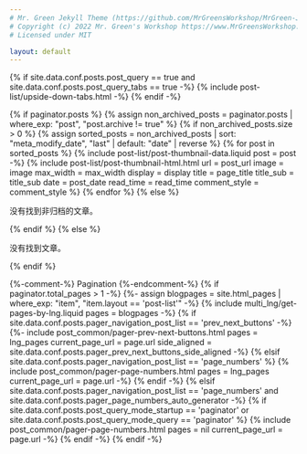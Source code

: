 ```yaml
---
# Mr. Green Jekyll Theme (https://github.com/MrGreensWorkshop/MrGreen-JekyllTheme)
# Copyright (c) 2022 Mr. Green's Workshop https://www.MrGreensWorkshop.com
# Licensed under MIT

layout: default
---
```

{% if site.data.conf.posts.post_query == true and site.data.conf.posts.post_query_tabs == true -%}
  {% include post-list/upside-down-tabs.html -%}
{% endif -%}

<div class="post-list-header"></div>
<div class="post-list-container">
  {% if paginator.posts %}
    {% assign non_archived_posts = paginator.posts | where_exp: "post", "post.archive != true" %}
    {% if non_archived_posts.size > 0 %}
      {% assign sorted_posts = non_archived_posts | sort: "meta_modify_date", "last" | default: "date" | reverse %}
      {% for post in sorted_posts %}
        {% include post-list/post-thumbnail-data.liquid post = post -%}
        {% include post-list/post-thumbnail-html.html
          url = post_url
          image = image
          max_width = max_width
          display = display
          title = page_title
          title_sub = title_sub
          date = post_date
          read_time = read_time
          comment_style = comment_style
        %}
      {% endfor %}
    {% else %}
      <p>没有找到非归档的文章。</p>
    {% endif %}
  {% else %}
    <p>没有找到文章。</p>
  {% endif %}
</div>

{%-comment-%} Pagination {%-endcomment-%}
{% if paginator.total_pages > 1 -%}
  {%- assign blogpages = site.html_pages | where_exp: "item", "item.layout == 'post-list'" -%}
  {% include multi_lng/get-pages-by-lng.liquid pages = blogpages -%}
  {% if site.data.conf.posts.pager_navigation_post_list == 'prev_next_buttons' -%}
    {%- include post_common/pager-prev-next-buttons.html pages = lng_pages current_page_url = page.url side_aligned = site.data.conf.posts.pager_prev_next_buttons_side_aligned -%}
  {% elsif site.data.conf.posts.pager_navigation_post_list == 'page_numbers' %}
    {% include post_common/pager-page-numbers.html pages = lng_pages current_page_url = page.url -%}
  {% endif -%}
{% elsif site.data.conf.posts.pager_navigation_post_list == 'page_numbers' and site.data.conf.posts.pager_page_numbers_auto_generator -%}
  {% if site.data.conf.posts.post_query_mode_startup == 'paginator' or site.data.conf.posts.post_query_mode_query == 'paginator' %}
    {% include post_common/pager-page-numbers.html pages = nil current_page_url = page.url -%}
  {% endif -%}
{% endif -%}
